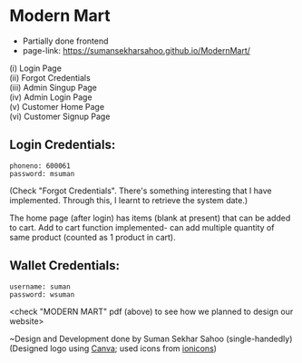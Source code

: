 # Modern Mart

- Partially done frontend
- page-link: https://sumansekharsahoo.github.io/ModernMart/

(i) Login Page  
(ii) Forgot Credentials  
(iii) Admin Singup Page  
(iv) Admin Login Page  
(v) Customer Home Page                                                                                                                                                   
(vi) Customer Signup Page

## Login Credentials:  
```
phoneno: 6️00061  
password: msuman   
```
(Check "Forgot Credentials". There's something interesting that I have implemented. Through this, I learnt to retrieve the system date.)


The home page (after login) has items (blank at present) that can be added to cart. Add to cart function implemented- can add multiple quantity of same product (counted as 1 product in cart). 

## Wallet Credentials:                                                                                                                                                  
```
username: suman                                                                                                                                         
password: wsuman                                                                                                                                        
```

<check "MODERN MART" pdf (above) to see how we planned to design our website>

~Design and Development done by Suman Sekhar Sahoo (single-handedly)                                                                                                                        
(Designed logo using [Canva](https://www.canva.com/); used icons from [ionicons](https://ionic.io/ionicons))

